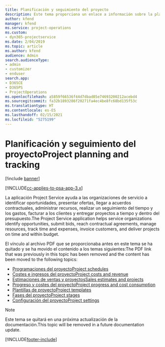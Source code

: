 ```yaml
---
title: Planificación y seguimiento del proyecto
description: Este tema proporciona un enlace a información sobre la planificación y el seguimiento en Project Service Automation.
author: kfend
manager: kfend
ms.service: project-operations
ms.custom:
- dyn365-projectservice
ms.date: 2/04/2019
ms.topic: article
ms.author: kfend
audience: Admin
search.audienceType:
- admin
- customizer
- enduser
search.app:
- D365CE
- D365PS
- ProjectOperations
ms.openlocfilehash: a5859f66536f44d7dbad05e74693200212acebd4
ms.sourcegitcommit: fa32b1893286f20271fa4ec4be8fc68bd135f53c
ms.translationtype: HT
ms.contentlocale: es-ES
ms.lasthandoff: 02/15/2021
ms.locfileid: "5275199"
---
```

# <a name="project-planning-and-tracking"></a><span data-ttu-id="107b6-103">Planificación y seguimiento del proyecto</span><span class="sxs-lookup"><span data-stu-id="107b6-103">Project planning and tracking</span></span>

[!include [banner](../../includes/psa-now-project-operations.md)]

[!INCLUDE[cc-applies-to-psa-app-3.x](../../includes/cc-applies-to-psa-app-3x.md)]

<span data-ttu-id="107b6-104">La aplicación Project Service ayuda a las organizaciones de servicio a identificar oportunidades, presentar ofertas, llegar a acuerdos contractuales, administrar recursos, realizar un seguimiento del tiempo y los gastos, facturar a los clientes y entregar proyectos a tiempo y dentro del presupuesto.</span><span class="sxs-lookup"><span data-stu-id="107b6-104">The Project Service application helps service organizations identify opportunities, submit bids, reach contractual agreements, manage resources, track time and expenses, invoice customers, and deliver projects on time and within budget.</span></span> 

<span data-ttu-id="107b6-105">El vínculo al archivo PDF que se proporcionaba antes en este tema se ha quitado y se ha movido el contenido a los temas siguientes:</span><span class="sxs-lookup"><span data-stu-id="107b6-105">The PDF link that was previously in this topic has been removed and the content has been moved to the following topics:</span></span>

- [<span data-ttu-id="107b6-106">Programaciones del proyecto</span><span class="sxs-lookup"><span data-stu-id="107b6-106">Project schedules</span></span>](../project-creating.md)
- [<span data-ttu-id="107b6-107">Costes e ingresos del proyecto</span><span class="sxs-lookup"><span data-stu-id="107b6-107">Project costs and revenue</span></span>](../project-estimating.md)
- [<span data-ttu-id="107b6-108">Estimaciones de ventas y proyectos</span><span class="sxs-lookup"><span data-stu-id="107b6-108">Sales estimates and projects</span></span>](../project-leveraging.md)
- [<span data-ttu-id="107b6-109">Progreso y costes del proyecto</span><span class="sxs-lookup"><span data-stu-id="107b6-109">Project progress and cost consumption</span></span>](../project-tracking.md)
- [<span data-ttu-id="107b6-110">Plantillas de proyecto</span><span class="sxs-lookup"><span data-stu-id="107b6-110">Project templates</span></span>](../project-templates.md)
- [<span data-ttu-id="107b6-111">Fases del proyecto</span><span class="sxs-lookup"><span data-stu-id="107b6-111">Project stages</span></span>](../project-stages.md)
- [<span data-ttu-id="107b6-112">Configuración del proyecto</span><span class="sxs-lookup"><span data-stu-id="107b6-112">Project settings</span></span>](../project-settings.md)

> [!NOTE]
> <span data-ttu-id="107b6-113">Este tema se quitará en una próxima actualización de la documentación.</span><span class="sxs-lookup"><span data-stu-id="107b6-113">This topic will be removed in a future documentation update.</span></span> 


[!INCLUDE[footer-include](../../includes/footer-banner.md)]